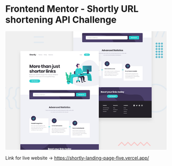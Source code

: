 # Frontend Mentor - Shortly URL shortening API Challenge

![Design preview for the Shortly URL shortening API coding challenge](./design/desktop-preview.jpg)

Link for live website -> https://shortly-landing-page-five.vercel.app/